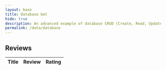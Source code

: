 ```yaml
---
layout: base
title: Database Get
hide: true
description: An advanced example of database CRUD (Create, Read, Update, Delete).  This articles is focussed on Read.  Each operation works asynchronously between JavaScript and a Python/Flask backend Database.  This requires a set of Python RESTful API services for Get, Put, Delete, and Update.
permalink: /data/database
---
```


## Reviews

<!-- HTML table layout for page.  The table is filled by JavaScript below. 
-->
<table>
  <thead>
  <tr>
    <th>Title</th>
    <th>Review</th>
    <th>Rating</th>
  </tr>
  </thead>
  <tbody id="result">
    <!-- javascript generated data -->
  </tbody>
</table>

<!-- 
Below JavaScript code fetches user data from an API and displays it in a table. It uses the Fetch API to make a GET request to the '/api/users/' endpoint.   Refer to config.js to see additional options. 

The script is laid out in a sequence (no function) and will execute when page is loaded.
-->
<script type="module">
  // uri variable and options object are obtained from config.js
  import { uri, options } from './config.js'; // Adjust the path as necessary
// Function to fetch book reviews from the database
function fetchBookReviews() {
    // Construct the endpoint URL using the base URI
    const url = `${uri}/api/book_reviews/`;
    // Reference to the HTML element where the results will be displayed
    const resultContainer = document.getElementById("result");
    // Clear previous results
    resultContainer.innerHTML = '';
    // Execute the fetch command with the URL and options imported from config.js
    fetch(url, options)
        .then(response => {
            // Check for response status
            if (!response.ok) { // If response is not ok, throw an error
                throw new Error('Network response was not ok: ' + response.statusText);
            }
            return response.json(); // Parse JSON data from the response
        })
        .then(data => {
            // Process the data and update the DOM with the fetched data
            data.forEach(row => {
                const tr = document.createElement("tr");
                const title = document.createElement("td");
                const review = document.createElement("td");
                const rating = document.createElement("td");
                title.textContent = row.title;
                review.textContent = row.review;
                rating.textContent = row.rating;
                tr.appendChild(title);
                tr.appendChild(review);
                tr.appendChild(rating);
                resultContainer.appendChild(tr);
            });
        })
        .catch(error => {
            // Handle any errors that occurred during the fetch
            console.error('Fetch error:', error);
            const tr = document.createElement("tr");
            const td = document.createElement("td");
            td.colSpan = 3; // Assuming there are three columns in your table
            td.textContent = "Failed to load book reviews: " + error.message;
            tr.appendChild(td);
            resultContainer.appendChild(tr);
        });
}
// Call the function to fetch book reviews when the page loads
document.addEventListener('DOMContentLoaded', fetchBookReviews);